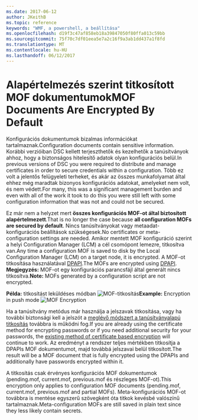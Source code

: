```yaml
---
ms.date: 2017-06-12
author: JKeithB
ms.topic: reference
keywords: "WMF, a powershell, a beállítása"
ms.openlocfilehash: d19f3c47af858eb18a39847050f80ffa013c59bb
ms.sourcegitcommit: 75f70c7df01eea5e7a2c16f9a3ab1dd437a1f8fd
ms.translationtype: MT
ms.contentlocale: hu-HU
ms.lasthandoff: 06/12/2017
---
```

# <a name="mof-documents-are-encrypted-by-default"></a><span data-ttu-id="8c6fc-102">Alapértelmezés szerint titkosított MOF dokumentumok</span><span class="sxs-lookup"><span data-stu-id="8c6fc-102">MOF Documents Are Encrypted By Default</span></span>

<span data-ttu-id="8c6fc-103">Konfigurációs dokumentumok bizalmas információkat tartalmaznak.</span><span class="sxs-lookup"><span data-stu-id="8c6fc-103">Configuration documents contain sensitive information.</span></span> <span data-ttu-id="8c6fc-104">Korábbi verzióiban DSC kellett terjeszthetők és kezelhetők a tanúsítványok ahhoz, hogy a biztonságos hitelesítő adatok olyan konfigurációs belül.</span><span class="sxs-lookup"><span data-stu-id="8c6fc-104">In previous versions of DSC you were required to distribute and manage certificates in order to secure credentials within a configuration.</span></span> <span data-ttu-id="8c6fc-105">Több ez volt a jelentős felügyeleti terheket, és akár az összes munkafolyamat által ehhez még maradtak bizonyos konfigurációs adatokat, amelyeket nem volt, és nem védett.</span><span class="sxs-lookup"><span data-stu-id="8c6fc-105">For many, this was a significant management burden and even with all of the work it took to do this you were still left with some configuration information that was not and could not be secured.</span></span> 

<span data-ttu-id="8c6fc-106">Ez már nem a helyzet mert **összes konfigurációs MOF-ot által biztosított alapértelmezett**.</span><span class="sxs-lookup"><span data-stu-id="8c6fc-106">That is no longer the case because **all configuration MOFs are secured by default**.</span></span> <span data-ttu-id="8c6fc-107">Nincs tanúsítványokat vagy metaadat-konfigurációs beállítások szükségesek.</span><span class="sxs-lookup"><span data-stu-id="8c6fc-107">No certificates or meta-configuration settings are needed.</span></span> <span data-ttu-id="8c6fc-108">Amikor mentett MOF konfiguráció szerint a helyi Configuration Manager (LCM) a cél csomópont lemezre, titkosítva van.</span><span class="sxs-lookup"><span data-stu-id="8c6fc-108">Any time a configuration MOF is saved to disk by the Local Configuration Manager (LCM) on a target node, it is encrypted.</span></span> <span data-ttu-id="8c6fc-109">A MOF-ot titkosítása használatával [DPAPI](https://msdn.microsoft.com/en-us/library/ms995355.aspx).</span><span class="sxs-lookup"><span data-stu-id="8c6fc-109">The MOFs are encrypted using [DPAPI](https://msdn.microsoft.com/en-us/library/ms995355.aspx).</span></span> <span data-ttu-id="8c6fc-110">**Megjegyzés:** MOF-ot egy konfigurációs parancsfájl által generált nincs titkosítva.</span><span class="sxs-lookup"><span data-stu-id="8c6fc-110">**Note:** MOFs generated by a configuration script are not encrypted.</span></span>

<span data-ttu-id="8c6fc-111">**Példa:** titkosítást leküldéses módban ![MOF-titkosítás](../images/MOF_Encryption.jpg)</span><span class="sxs-lookup"><span data-stu-id="8c6fc-111">**Example:** Encryption in push mode ![MOF Encryption](../images/MOF_Encryption.jpg)</span></span>

<span data-ttu-id="8c6fc-112">Ha a tanúsítvány metódus már használja a jelszavak titkosítása, vagy ha további biztonsági kell a jelszót a [meglévő módszert a tanúsítványalapú titkosítás](https://msdn.microsoft.com/en-us/powershell/dsc/securemof) továbbra is működni fog.</span><span class="sxs-lookup"><span data-stu-id="8c6fc-112">If you are already using the certificate method for encrypting passwords or if you need additional security for your passwords, the [existing method of certificate based encryption](https://msdn.microsoft.com/en-us/powershell/dsc/securemof) will continue to work.</span></span> <span data-ttu-id="8c6fc-113">Az eredményt a rendszer teljes mértékben titkosítja a DPAPIs MOF dokumentumot, majd továbbá jelszavai belül titkosított.</span><span class="sxs-lookup"><span data-stu-id="8c6fc-113">The result will be a MOF document that is fully encrypted using the DPAPIs and additionally have passwords encrypted within it.</span></span>

<span data-ttu-id="8c6fc-114">A titkosítás csak érvényes konfigurációs MOF dokumentumok (pending.mof, current.mof, previous.mof és részleges MOF-ot).</span><span class="sxs-lookup"><span data-stu-id="8c6fc-114">This encryption only applies to configuration MOF documents (pending.mof, current.mof, previous.mof and partial MOFs).</span></span> <span data-ttu-id="8c6fc-115">Meta-konfigurációs MOF-ot továbbra is mentése egyszerű szövegként óta titkok kevésbé valószínű tartalmaznak.</span><span class="sxs-lookup"><span data-stu-id="8c6fc-115">Meta-configuration MOFs are still saved in plain text since they less likely contain secrets.</span></span>


